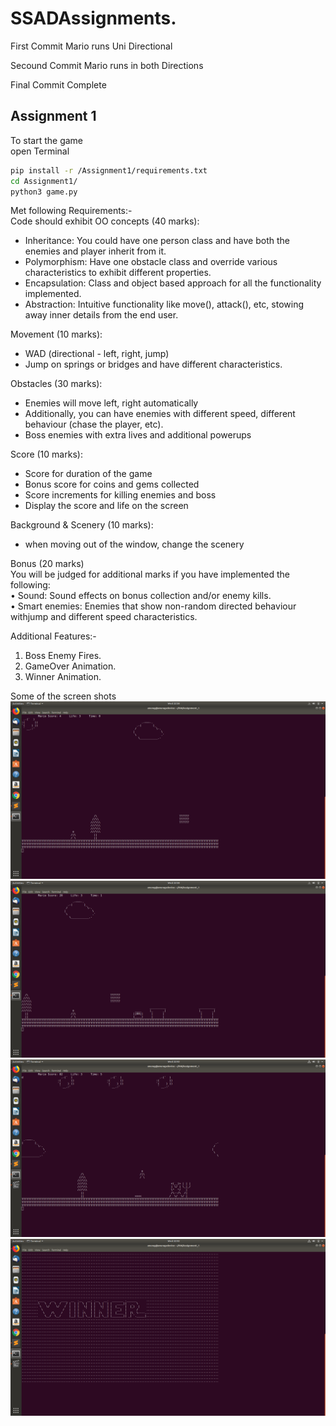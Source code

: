 # SSADAssignments.

First Commit Mario runs Uni Directional

Secound Commit Mario runs in both Directions

Final Commit Complete

## Assignment 1

To start the game <br>
open Terminal <br>
```sh
pip install -r /Assignment1/requirements.txt
cd Assignment1/
python3 game.py
```
Met following Requirements:- <br>
Code should exhibit OO concepts (40 marks): <br>
- Inheritance: You could have one person class and have both the enemies and player inherit from it. <br>
- Polymorphism: Have one obstacle class and override various characteristics to exhibit different properties. <br>
- Encapsulation: Class and object based approach for all the functionality implemented. <br>
- Abstraction: Intuitive functionality like move(), attack(), etc, stowing away inner details from the end user. <br>

Movement (10 marks): <br>
- WAD (directional - left, right, jump) <br>
- Jump on springs or bridges and have different characteristics. <br>

Obstacles (30 marks): <br>
- Enemies will move left, right automatically <br>
- Additionally, you can have enemies with different speed, different behaviour (chase the player, etc). <br>
- Boss enemies with extra lives and additional powerups <br>

Score (10 marks): <br>
- Score for duration of the game <br>
- Bonus score for coins and gems collected <br>
- Score increments for killing enemies and boss <br>
- Display the score and life on the screen <br>

Background & Scenery (10 marks): <br>
- when moving out of the window, change the scenery <br>

Bonus (20 marks) <br> 
You will be judged for additional marks if you have implemented the following: <br>
• Sound: Sound effects on bonus collection and/or enemy kills. <br>
• Smart enemies: Enemies that show non-random directed behaviour withjump and different speed characteristics. <br>

Additional Features:-  <br>
1. Boss Enemy Fires. <br> 
2. GameOver Animation. <br>
3. Winner Animation. <br>


Some of the screen shots
 ![Alt text](/Assignment1/MarioStart.png?raw=true "Starting of Game")
 ![Alt text](/Assignment1/MarioGamePlay.png?raw=true "Progressing in game")
 ![Alt text](/Assignment1/MarioBoss.png?raw=true "The Ultimate Enemy")
 ![Alt text](/Assignment1/MarioWinner.png?raw=true "If you win")
